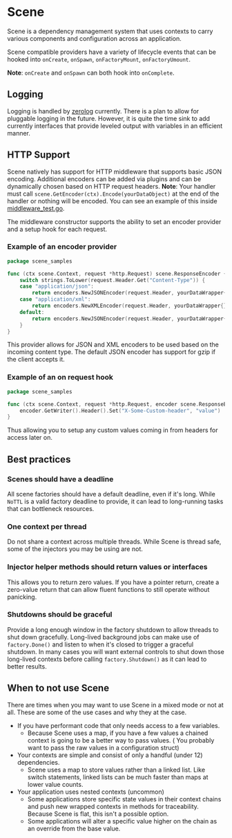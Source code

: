 # Scene

Scene is a dependency management system that uses contexts to carry various components and configuration across an
application.

Scene compatible providers have a variety of lifecycle events that can be hooked
into `onCreate`, `onSpawn`, `onFactoryMount`, `onFactoryUmount`.

**Note**: `onCreate` and `onSpawn` can both hook into `onComplete`.

## Logging

Logging is handled by [zerolog](https://www.github.com/rs/zerolog) currently.
There is a plan to allow for pluggable logging in the future.
However, it is quite the time sink to add currently interfaces that provide leveled output with variables in an
efficient manner.

## HTTP Support

Scene natively has support for HTTP middleware that supports basic JSON encoding.
Additional encoders can be added via plugins and can be dynamically chosen based on HTTP request headers.
**Note**: Your handler must call `scene.GetEncoder(ctx).Encode(yourDataObject)` at the end of the handler
or nothing will be encoded.
You can see an example of this inside [middleware_test.go](./middleware_test.go).

The middleware constructor supports the ability to set an encoder provider and a setup hook for each request.

### Example of an encoder provider

```go
package scene_samples

func (ctx scene.Context, request *http.Request) scene.ResponseEncoder {
	switch strings.ToLower(request.Header.Get("Content-Type")) {
	case "application/json":
		return encoders.NewJSONEncoder(request.Header, yourDataWrapper{})
	case "application/xml":
		return encoders.NewXMLEncoder(request.Header, yourDataWrapper{})
	default:
		return encoders.NewJSONEncoder(request.Header, yourDataWrapper{})
	}
}

```

This provider allows for JSON and XML encoders to be used based on the incoming content type.
The default JSON encoder has support for gzip if the client accepts it.

### Example of an on request hook

```go
package scene_samples

func (ctx scene.Context, request *http.Request, encoder scene.ResponseEncoder) {
	encoder.GetWriter().Header().Set("X-Some-Custom-header", "value")
}

```

Thus allowing you to setup any custom values coming in from headers for access later on.

## Best practices

### Scenes should have a deadline

All scene factories should have a default deadline, even if it's long.
While `NoTTL` is a valid factory deadline to provide, it can lead to long-running tasks that can bottleneck resources.

### One context per thread

Do not share a context across multiple threads. While Scene is thread safe, some of the injectors you may be using are
not.

### Injector helper methods should return values or  interfaces

This allows you to return zero values. If you have a pointer return, create a zero-value return that can allow fluent
functions to still operate without panicking.

### Shutdowns should be graceful

Provide a long enough window in the factory shutdown to allow threads to shut down gracefully. Long-lived background
jobs can make use of `factory.Done()` and listen to when it's closed to trigger a graceful shutdown. In many cases you
will want external controls to shut down those long-lived contexts before calling `factory.Shutdown()` as it can lead to
better results.

## When to not use Scene

There are times when you may want to use Scene in a mixed mode or not at all. These are some of the use cases and why
they at the case.

- If you have performant code that only needs access to a few variables.
    - Because Scene uses a map, if you have a few values a chained context is going to be a better way to pass values. (
      You probably want to pass the raw values in a configuration struct)
- Your contexts are simple and consist of only a handful (under 12) dependencies.
    - Scene uses a map to store values rather than a linked list. Like switch statements, linked lists can be much
      faster than maps at lower value counts.
- Your application uses nested contexts (uncommon)
    - Some applications store specific state values in their context chains and push new wrapped contexts in methods for
      traceability. Because Scene is flat, this isn't a possible option.
    - Some applications will alter a specific value higher on the chain as an override from the base value.